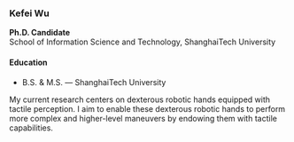 ### Kefei Wu 
**Ph.D. Candidate**  
School of Information Science and Technology, ShanghaiTech University  

#### Education
- B.S. & M.S. — ShanghaiTech University

My current research centers on dexterous robotic hands equipped with tactile perception. I aim to enable these dexterous robotic hands to perform more complex and higher-level maneuvers by endowing them with tactile capabilities.